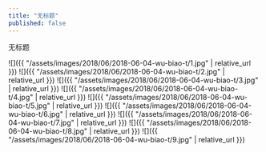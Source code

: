 ```yaml
---
title: "无标题"
published: false
---
```

无标题



![]({{ "/assets/images/2018/06/2018-06-04-wu-biao-t/1.jpg" | relative_url }})
![]({{ "/assets/images/2018/06/2018-06-04-wu-biao-t/2.jpg" | relative_url }})
![]({{ "/assets/images/2018/06/2018-06-04-wu-biao-t/3.jpg" | relative_url }})
![]({{ "/assets/images/2018/06/2018-06-04-wu-biao-t/4.jpg" | relative_url }})
![]({{ "/assets/images/2018/06/2018-06-04-wu-biao-t/5.jpg" | relative_url }})
![]({{ "/assets/images/2018/06/2018-06-04-wu-biao-t/6.jpg" | relative_url }})
![]({{ "/assets/images/2018/06/2018-06-04-wu-biao-t/7.jpg" | relative_url }})
![]({{ "/assets/images/2018/06/2018-06-04-wu-biao-t/8.jpg" | relative_url }})
![]({{ "/assets/images/2018/06/2018-06-04-wu-biao-t/9.jpg" | relative_url }})
